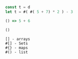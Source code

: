

```javascript
const t = d
let t = #( #( 5 + 7) * 2 ) - 3

() => 5 + 6

()

```

```
[] - arrays
#[] - Sets
#{} - maps
#() - list
```
